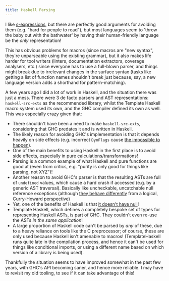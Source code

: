 ```yaml
---
title: Haskell Parsing
---
```


I like [s-expressions](../blog/2017-08-29-s_expressions.html), but there are
perfectly good arguments for avoiding them (e.g. "hard for people to read"), but
most languages seem to 'throw the baby out with the bathwater' by having their
human-friendly language be the *only* representation!

This has obvious problems for macros (since macros are "new syntax", they're
unparseable using the existing grammar), but it also makes life harder for tool
writers (linters, documentation extractors, coverage analysers, etc.) since
everyone has to use a full-blown parser, and things might break due to
irrelevant changes in the surface syntax (tasks like getting a list of function
names shouldn't break just because, say, a new language version adds a shorthand
for pattern-matching).

A few years ago I did a lot of work in Haskell, and the situation there was just
a mess. There were 3 de facto parsers and AST representations:
`haskell-src-exts` as the recommended library, whilst the Template Haskell macro
system used its own, and the GHC compiler defined its own as well. This was
especially crazy given that:

 - There shouldn't have been a need to make `haskell-src-exts`, considering that
   GHC predates it and is written in Haskell.
 - The likely reason for avoiding GHC's implementation is that it depends
   heavily on side effects (e.g. incorrect `DynFlags` cause [the impossible to
   happen](https://stackoverflow.com/questions/9242996/how-to-handle-panic-the-impossible-happened-and-continue-in-haskell)).
 - One of the main benefits to using Haskell in the first place is to avoid side
   effects, especially in pure calculations/transformations!
 - Parsing is a common example of what Haskell and pure functions are good at
   (even from critics, e.g. "purity is only good for things like parsing, not
   XYZ")!
 - Another reason to avoid GHC's parser is that the resulting ASTs are full of
   `undefined` values, which cause a hard crash if accessed (e.g. by a generic
   AST traversal). Basically like uncheckable, uncatchable null reference
   exceptions (although
   [they behave differently](../blog/2020-02-09-bottom.html) from a logical,
   Curry-Howard    perspective)
 - Yet, one of the benefits of Haskell is that [it doesn't have
   null](http://www.nickknowlson.com/blog/2013/04/16/why-maybe-is-better-than-null/)!
 - Template Haskell, which defines a completely bespoke set of types for
   representing Haskell ASTs, is part of GHC. They couldn't even re-use the ASTs
   *in the same application*!
 - A large proportion of Haskell code can't be parsed by *any* of these, due to
   a heavy reliance on tools like the C preprocessor; of course, these are only
   used because Haskell isn't amenable to macros! (TemplateHaskell runs quite
   late in the compilation process, and hence it can't be used for things like
   conditional imports, or using a different name based on which version of a
   library is being used).

Thankfully the situation seems to have improved somewhat in the past few years,
with GHC's API becoming saner, and hence more reliable. I may have to revisit my
old tooling, to see if it can take advantage of this!
